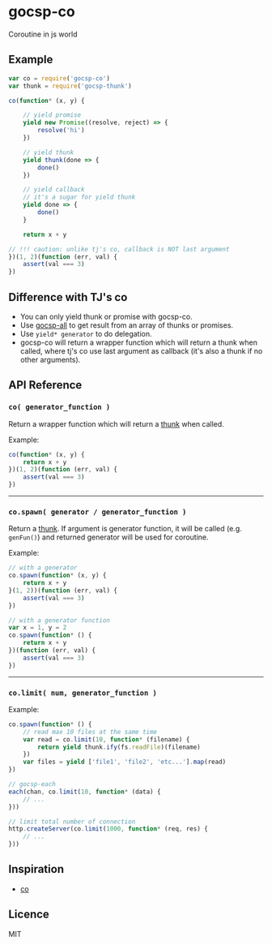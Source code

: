 
# gocsp-co

Coroutine in js world

## Example

```js
var co = require('gocsp-co')
var thunk = require('gocsp-thunk')

co(function* (x, y) {

    // yield promise
    yield new Promise((resolve, reject) => {
        resolve('hi')
    })

    // yield thunk
    yield thunk(done => {
        done()
    })

    // yield callback
    // it's a sugar for yield thunk
    yield done => {
        done()
    }

    return x + y

// !!! caution: unlike tj's co, callback is NOT last argument
})(1, 2)(function (err, val) {
    assert(val === 3)
})
```

## Difference with TJ's co

* You can only yield thunk or promise with gocsp-co.
* Use [gocsp-all](https://github.com/gyson/gocsp-all) to get result from an array of thunks or promises.
* Use `yield* generator` to do delegation.
* gocsp-co will return a wrapper function which will return a thunk when called, where tj's co use last argument as callback (it's also a thunk if no other arguments).

## API Reference
### `co( generator_function )`

Return a wrapper function which will return a [thunk](https://github.com/gyson/gocsp-thunk) when called.

Example:
```js
co(function* (x, y) {
    return x + y
})(1, 2)(function (err, val) {
    assert(val === 3)
})
```
---
### `co.spawn( generator / generator_function )`

Return a [thunk](https://github.com/gyson/gocsp-thunk). If argument is generator function, it will be called (e.g. `genFun()`) and returned generator will be used for coroutine.

Example:
```js
// with a generator
co.spawn(function* (x, y) {
    return x + y
}(1, 2))(function (err, val) {
    assert(val === 3)
})

// with a generator function
var x = 1, y = 2
co.spawn(function* () {
    return x + y
})(function (err, val) {
    assert(val === 3)
})
```
---
### `co.limit( num, generator_function )`

Example:
```js
co.spawn(function* () {
    // read max 10 files at the same time
    var read = co.limit(10, function* (filename) {
        return yield thunk.ify(fs.readFile)(filename)
    })
    var files = yield ['file1', 'file2', 'etc...'].map(read)
})

// gocsp-each
each(chan, co.limit(10, function* (data) {
    // ...
}))

// limit total number of connection
http.createServer(co.limit(1000, function* (req, res) {
    // ...
}))
```

## Inspiration

* [co](https://github.com/tj/co)

## Licence

MIT
